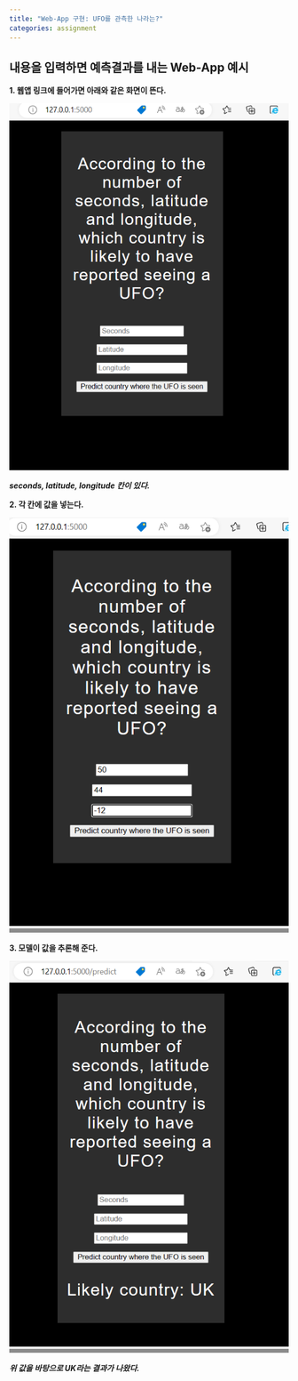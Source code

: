 ```yaml
---
title: "Web-App 구현: UFO를 관측한 나라는?"
categories: assignment
---
```

내용을 입력하면 예측결과를 내는 Web-App 예시
---

**1. 웹앱 링크에 들어가면 아래와 같은 화면이 뜬다.**

![webapp1](https://raw.githubusercontent.com/StealthBlack66/StealthBlack66.github.io/master/_posts/webapp1.png)

***seconds, latitude, longitude 칸이 있다.***

**2. 각 칸에 값을 넣는다.**

![webapp2](https://raw.githubusercontent.com/StealthBlack66/StealthBlack66.github.io/master/_posts/webapp2.png)

**3. 모델이 값을 추론해 준다.**

![webapp3](https://raw.githubusercontent.com/StealthBlack66/StealthBlack66.github.io/master/_posts/webapp3.png)

***위 값을 바탕으로 UK라는 결과가 나왔다.***
